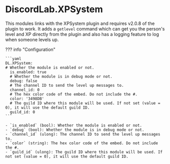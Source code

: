 # DiscordLab.XPSystem

This modules links with the XPSystem plugin and requires v2.0.8 of the plugin to work. 
It adds a `getlevel` command which can get you the person's level and XP directly from the plugin and also has a logging feature to log when someone levels up.

??? info "Configuration"

    ```yaml
    DL.XPSystem:
    # Whether the module is enabled or not.
      is_enabled: true
      # Whether the module is in debug mode or not.
      debug: false
      # The channel ID to send the level up messages to.
      channel_id: 0
      # The hex color code of the embed. Do not include the #.
      color: '3498DB'
      # The guild ID where this module will be used. If not set (value = 0), it will use the default guild ID.
      guild_id: 0
    ```

    - `is_enabled` (bool): Whether the module is enabled or not.
    - `debug` (bool): Whether the module is in debug mode or not.
    - `channel_id` (ulong): The channel ID to send the level up messages to.
    - `color` (string): The hex color code of the embed. Do not include the #.
    - `guild_id` (ulong): The guild ID where this module will be used. If not set (value = 0), it will use the default guild ID.